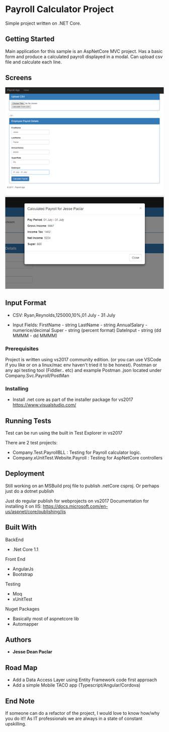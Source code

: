 # Payroll Calculator Project
Simple project written on .NET Core.

## Getting Started
Main application for this sample is an AspNetCore MVC project.
Has a basic form and produce a calculated payroll displayed in a modal.
Can upload csv file and calculate each line.

## Screens
![Alt text](/imgscreen1.png?raw=true "Screen1")
![Alt text](/imgscreen2.png?raw=true "Screen2")


## Input Format
 - CSV:
Ryan,Reynolds,125000,10%,01 July - 31 July

- Input Fields:
FirstName - string
LastName - string
AnnualSalary - numerice/decimal
Super - string (percent format)
DateInput - string (dd MMMM - dd MMMM)



### Prerequisites

Project is written using vs2017 community edition. (or you can use VSCode if you like or on a linux/mac env haven't tried it to be honest).
Postman or any api testing tool (Fiddler.. etc) and example Postman .json located under Company.Svc.Payroll/PostMan

### Installing

- Install .net core as part of the installer package for vs2017 https://www.visualstudio.com/


## Running Tests

Test can be run using the built in Test Explorer in vs2017

There are 2 test projects:
- Company.Test.PayrollBLL : Testing for Payroll calculator logic.
- Company.xUnitTest.Website.Payroll : Testing for AspNetCore controllers


## Deployment

Still working on an MSBuild proj file to publish .netCore csproj. Or perhaps just do a dotnet publish

Just do regular publish for webprojects on vs2017
Documentation for installing it on IIS: https://docs.microsoft.com/en-us/aspnet/core/publishing/iis

## Built With

BackEnd
- .Net Core 1.1

Front End
- AngularJs
- Bootstrap

Testing
- Moq
- xUnitTest

Nuget Packages
- Basically most of aspnetcore lib
- Automapper


## Authors

* **Jesse Dean Paclar**

## Road Map
- Add a Data Access Layer using Entity Framework code first approach
- Add a simple Mobile TACO app (Typescript/Angular/Cordova)


## End Note
If someone can do a refactor of the project, I would love to know how/why you do it!!
As IT professionals we are always in a state of constant upskilling.
